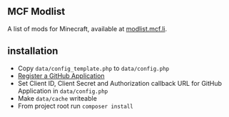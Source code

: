 MCF Modlist
---------

A list of mods for Minecraft, available at [modlist.mcf.li](http://modlist.mcf.li).

## installation

* Copy ```data/config_template.php``` to ```data/config.php```
* [Register a GitHub Application](https://github.com/settings/applications)
* Set Client ID, Client Secret and Authorization callback URL for GitHub Application in ```data/config.php```
* Make ```data/cache``` writeable
* From project root run ```composer install```